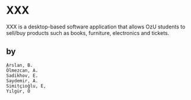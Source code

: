 # XXX

XXX is a desktop-based software application that allows OzU students to sell/buy products such as books, furniture, electronics and tickets.


## by 
    Arslan, B.
    Ölmezcan, A.
    Sadikhov, E.
    Saydemir, A.
    Simitçioğlu, E,
    Yılgür, Ö